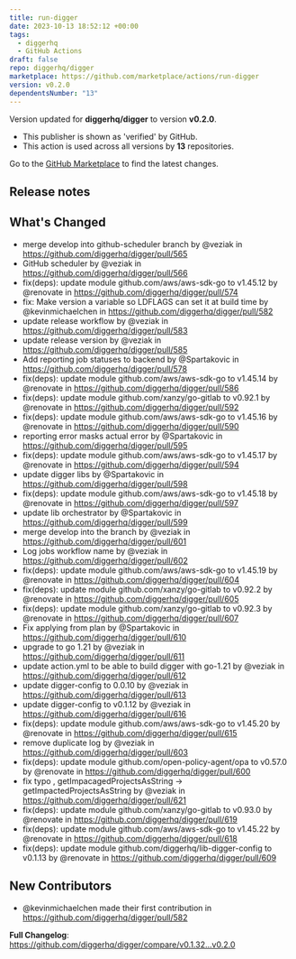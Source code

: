 ```yaml
---
title: run-digger
date: 2023-10-13 18:52:12 +00:00
tags:
  - diggerhq
  - GitHub Actions
draft: false
repo: diggerhq/digger
marketplace: https://github.com/marketplace/actions/run-digger
version: v0.2.0
dependentsNumber: "13"
---
```



Version updated for **diggerhq/digger** to version **v0.2.0**.
- This publisher is shown as 'verified' by GitHub.
- This action is used across all versions by **13** repositories.

Go to the [GitHub Marketplace](https://github.com/marketplace/actions/run-digger) to find the latest changes.

## Release notes

## What's Changed
* merge develop into github-scheduler branch by @veziak in https://github.com/diggerhq/digger/pull/565
* GitHub scheduler by @veziak in https://github.com/diggerhq/digger/pull/566
* fix(deps): update module github.com/aws/aws-sdk-go to v1.45.12 by @renovate in https://github.com/diggerhq/digger/pull/574
* fix: Make version a variable so LDFLAGS can set it at build time by @kevinmichaelchen in https://github.com/diggerhq/digger/pull/582
* update release workflow by @veziak in https://github.com/diggerhq/digger/pull/583
* update release version by @veziak in https://github.com/diggerhq/digger/pull/585
* Add reporting job statuses to backend by @Spartakovic in https://github.com/diggerhq/digger/pull/578
* fix(deps): update module github.com/aws/aws-sdk-go to v1.45.14 by @renovate in https://github.com/diggerhq/digger/pull/586
* fix(deps): update module github.com/xanzy/go-gitlab to v0.92.1 by @renovate in https://github.com/diggerhq/digger/pull/592
* fix(deps): update module github.com/aws/aws-sdk-go to v1.45.16 by @renovate in https://github.com/diggerhq/digger/pull/590
* reporting error masks actual error by @Spartakovic in https://github.com/diggerhq/digger/pull/595
* fix(deps): update module github.com/aws/aws-sdk-go to v1.45.17 by @renovate in https://github.com/diggerhq/digger/pull/594
* update digger libs by @Spartakovic in https://github.com/diggerhq/digger/pull/598
* fix(deps): update module github.com/aws/aws-sdk-go to v1.45.18 by @renovate in https://github.com/diggerhq/digger/pull/597
* update lib orchestrator by @Spartakovic in https://github.com/diggerhq/digger/pull/599
* merge develop into the branch by @veziak in https://github.com/diggerhq/digger/pull/601
* Log jobs workflow name by @veziak in https://github.com/diggerhq/digger/pull/602
* fix(deps): update module github.com/aws/aws-sdk-go to v1.45.19 by @renovate in https://github.com/diggerhq/digger/pull/604
* fix(deps): update module github.com/xanzy/go-gitlab to v0.92.2 by @renovate in https://github.com/diggerhq/digger/pull/605
* fix(deps): update module github.com/xanzy/go-gitlab to v0.92.3 by @renovate in https://github.com/diggerhq/digger/pull/607
* Fix applying from plan by @Spartakovic in https://github.com/diggerhq/digger/pull/610
* upgrade to go 1.21 by @veziak in https://github.com/diggerhq/digger/pull/611
* update action.yml to be able to build digger with go-1.21 by @veziak in https://github.com/diggerhq/digger/pull/612
* update digger-config to 0.0.10 by @veziak in https://github.com/diggerhq/digger/pull/613
* update digger-config to v0.1.12 by @veziak in https://github.com/diggerhq/digger/pull/616
* fix(deps): update module github.com/aws/aws-sdk-go to v1.45.20 by @renovate in https://github.com/diggerhq/digger/pull/615
* remove duplicate log by @veziak in https://github.com/diggerhq/digger/pull/603
* fix(deps): update module github.com/open-policy-agent/opa to v0.57.0 by @renovate in https://github.com/diggerhq/digger/pull/600
* fix typo , getImpacagedProjectsAsString -> getImpactedProjectsAsString by @veziak in https://github.com/diggerhq/digger/pull/621
* fix(deps): update module github.com/xanzy/go-gitlab to v0.93.0 by @renovate in https://github.com/diggerhq/digger/pull/619
* fix(deps): update module github.com/aws/aws-sdk-go to v1.45.22 by @renovate in https://github.com/diggerhq/digger/pull/618
* fix(deps): update module github.com/diggerhq/lib-digger-config to v0.1.13 by @renovate in https://github.com/diggerhq/digger/pull/609

## New Contributors
* @kevinmichaelchen made their first contribution in https://github.com/diggerhq/digger/pull/582

**Full Changelog**: https://github.com/diggerhq/digger/compare/v0.1.32...v0.2.0
